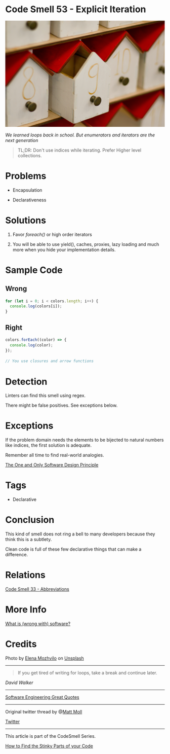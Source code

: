 # Code Smell 53 - Explicit Iteration

![Code Smell 53 - Explicit Iteration](Code%20Smell%2053%20-%20Explicit%20Iteration.jpg)

*We learned loops back in school. But enumerators and iterators are the next generation*

> TL;DR: Don't use indices while iterating. Prefer Higher level collections.

# Problems

- Encapsulation

- Declarativeness

# Solutions

1. Favor *foreach()* or high order iterators

2. You will be able to use yield(), caches, proxies, lazy loading and much more when you hide your implementation details.

# Sample Code

## Wrong

[Gist Url]: # (https://gist.github.com/mcsee/9277f66f0a09b0e01ab217a65f80fe61)

```javascript
for (let i = 0; i < colors.length; i++) {
  console.log(colors[i]);
}
```

## Right

[Gist Url]: # (https://gist.github.com/mcsee/c5640773e3691e2aa6ac6db27b5596bf)

```javascript
colors.forEach((color) => {
  console.log(color);
});

// You use closures and arrow functions
```

# Detection

Linters can find this smell using regex.

There might be false positives. See exceptions below.

# Exceptions

If the problem domain needs the elements to be bijected to natural numbers like indices, the first solution is adequate.

Remember all time to find real-world analogies.

[The One and Only Software Design Principle](https://github.com/mcsee/Software-Design-Articles/tree/main/Articles/Theory/The%20One%20and%20Only%20Software%20Design%20Principle/readme.md)

# Tags

- Declarative

# Conclusion

This kind of smell does not ring a bell to many developers because they think this is a subtlety.

Clean code is full of these few declarative things that can make a difference.

# Relations

[Code Smell 33 - Abbreviations](https://github.com/mcsee/Software-Design-Articles/tree/main/Articles/Code%20Smells/Code%20Smell%2033%20-%20Abbreviations/readme.md)

# More Info

[What is (wrong with) software?](https://github.com/mcsee/Software-Design-Articles/tree/main/Articles/Theory/What%20is%20(wrong%20with)%20software/readme.md)

# Credits

<span>Photo by [Elena Mozhvilo](https://unsplash.com/@miracleday) on [Unsplash](https://unsplash.com/s/photos/jack-in-the--box)</span>

* * *

> If you get tired of writing for loops, take a break and continue later.

_David Walker_
 
* * *
 
[Software Engineering Great Quotes](https://github.com/mcsee/Software-Design-Articles/tree/main/Articles/Quotes/Software%20Engineering%20Great%20Quotes/readme.md)

* * *

Original twitter thread by @[Matt Moll](@MattCodeJourney)

[Twitter](https://twitter.com/1346193744178110465)

* * * 

This article is part of the CodeSmell Series.

[How to Find the Stinky Parts of your Code](https://github.com/mcsee/Software-Design-Articles/tree/main/Articles/Code%20Smells/How%20to%20Find%20the%20Stinky%20parts%20of%20your%20Code/readme.md)